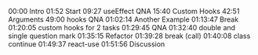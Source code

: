 00:00 Intro
01:52 Start
09:27 useEffect QNA
15:40 Custom Hooks
42:51 Arguments 
49:00 hooks QNA
01:02:14 Another Example 
01:13:47 Break
01:20:05  custom hooks for 2 tasks
01:29:45 QNA
01:32:40 double and single question mark
01:35:15 Refactor
01:39:28 break (call) 
01:40:08 class continue 
01:49:37 react-use 
01:51:56 Discussion
